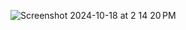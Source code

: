 ![Screenshot 2024-10-18 at 2 14 20 PM](https://github.com/user-attachments/assets/5625a082-78a0-4def-ab8e-f0285ac305c2)
